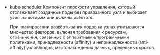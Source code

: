 
- kube-scheduler
    Компонент плоскости управления, который отслеживает созданные поды без привязанного узла и выбирает узел, на котором они должны работать.
    
    При планировании развёртывания подов на узлах учитываются множество факторов, включая требования к ресурсам, ограничения, связанные с аппаратными/программными политиками, принадлежности (affinity) и непринадлежности (anti-affinity) узлов/подов, местонахождения данных, предельных сроков.